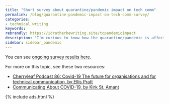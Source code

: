 ```yaml
---
title: "Short survey about quarantine/pandemic impact on tech comm"
permalink: /blog/quarantine-pandemic-impact-on-tech-comm-survey/
categories:
- technical writing
keywords:
rebrandly: https://idratherbewriting.site/tcpandemicimpact
description: "I'm curious to know how the quarantine/pandemic is affecting tech comm. I created a short survey to gather some insights about possible trends. It's unclear how tech comm will play out &mdash; there could be gains in places and losses in others."
sidebar: sidebar_pandemic
---
```


You can see [ongoing survey results here](https://www.questionpro.com/t/PGzGMZhSHg).

<script>
EMBED_PARAMS = {};
EMBED_PARAMS.surveyID =7330828;
EMBED_PARAMS.domain ="//www.questionpro.com";
EMBED_PARAMS.src ="//www.questionpro.com/a/TakeSurvey?tt=QiqZqeBAoos%3D";
EMBED_PARAMS.width ="100%";
EMBED_PARAMS.height = "1200px";
EMBED_PARAMS.border = "hidden";
</script>
<div id="div_7330828"></div>
<script src="//www.questionpro.com/javascript/embedsurvey.js?version=1"></script>

For more on this topic, see these two resources:

* [Cherryleaf Podcast 86: Covid-19 The future for organisations and for technical communication, by Ellis Pratt](https://www.cherryleaf.com/2020/04/podcast-86-covid-19-the-future-for-organisations-and-for-technical-communication/)
* [Communicating About COVID-19, by Kirk St. Amant](https://communicating-about-covid19.weebly.com/)

{% include ads.html %}
